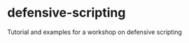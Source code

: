 defensive-scripting
===================

Tutorial and examples for a workshop on defensive scripting
